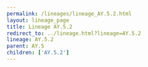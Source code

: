 ```yaml
---
permalink: /lineages/lineage_AY.5.2.html
layout: lineage_page
title: Lineage AY.5.2
redirect_to: ../lineage.html?lineage=AY.5.2
lineage: AY.5.2
parent: AY.5
children: ['AY.5.2']
---
```

